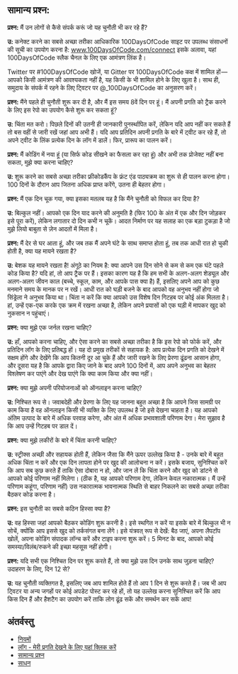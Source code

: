 ## सामान्य प्रश्न:
**प्रश्न:** मैं उन लोगों से कैसे संपर्क करूं जो यह चुनौती भी कर रहे हैं? 

**उ:** कनेक्ट करने का सबसे अच्छा तरीका आधिकारिक 100DaysOfCode साइट पर उपलब्ध संसाधनों की सूची का उपयोग करना है: www.100DaysOfCode.com/connect इसके अलावा, यहां 100DaysOfCode स्लैक चैनल के लिए एक आमंत्रण लिंक है।

Twitter पर #100DaysOfCode खोजें, या Gitter पर 100DaysOfCode कक्ष में शामिल हों — आपको किसी आमंत्रण की आवश्यकता नहीं है, यह किसी के भी शामिल होने के लिए खुला है। साथ ही, समुदाय के संपर्क में रहने के लिए ट्विटर पर @_100DaysOfCode का अनुसरण करें।

**प्रश्न:** मैंने पहले ही चुनौती शुरू कर दी है, और मैं इस समय 8वें दिन पर हूं। मैं अपनी प्रगति को ट्रैक करने के लिए इस रेपो का उपयोग कैसे शुरू कर सकता हूं? 

**उ:** चिंता मत करो। पिछले दिनों की उतनी ही जानकारी पुनर्स्थापित करें, लेकिन यदि आप नहीं कर सकते हैं तो बस वहीं से जारी रखें जहां आप अभी हैं। यदि आप प्रतिदिन अपनी प्रगति के बारे में ट्वीट कर रहे हैं, तो अपने ट्वीट के लिंक प्रत्येक दिन के लॉग में डालें। फिर, प्रारूप का पालन करें।

**प्रश्न:** मैं कोडिंग में नया हूं (या सिर्फ कोड सीखने का फैसला कर रहा हूं) और अभी तक प्रोजेक्ट नहीं बना सकता, मुझे क्या करना चाहिए? 

**उ:** शुरू करने का सबसे अच्छा तरीका फ्रीकोडकैंप के फ्रंट एंड पाठ्यक्रम का शुरू से ही पालन करना होगा। 100 दिनों के दौरान आप जितना अधिक प्राप्त करेंगे, उतना ही बेहतर होगा।

**प्रश्न:** मैं एक दिन चूक गया, क्या इसका मतलब यह है कि मैंने चुनौती को विफल कर दिया है? 

**उ:** बिल्कुल नहीं। आपको एक दिन याद करने की अनुमति है (फिर 100 के अंत में एक और दिन जोड़कर इसे पूरा करें), लेकिन लगातार दो दिन कभी न चूकें। आदत निर्माण पर यह सलाह का एक बड़ा टुकड़ा है जो मुझे लियो बाबुता से ज़ेन आदतों में मिला है।

**प्रश्न:** मैं देर से घर आता हूं, और जब तक मैं अपने घंटे के साथ समाप्त होता हूं, तब तक आधी रात हो चुकी होती है, क्या यह मायने रखता है? 

**उ:** बेशक यह मायने रखता है! अंगूठे का नियम है: क्या आपने उस दिन सोने से कम से कम एक घंटे पहले कोड किया है? यदि हां, तो आप ट्रैक पर हैं। इसका कारण यह है कि हम सभी के अलग-अलग शेड्यूल और अलग-अलग जीवन काल (बच्चे, स्कूल, काम, और आपके पास क्या है) हैं, इसलिए अपने आप को कुछ मनमाने समय के मानक पर न रखें। आधी रात को घड़ी बजने के बाद आपको वह अनुभव नहीं होगा जो सिंड्रेला ने अनुभव किया था। चिंता न करें कि क्या आपको उस विशेष दिन गिटहब पर कोई अंक मिलता है। हां, उन्हें एक-एक करके एक क्रम में रखना अच्छा है, लेकिन अपने प्रयासों को एक घड़ी में मापकर खुद को नुकसान न पहुंचाएं।

**प्रश्न:** क्या मुझे एक जर्नल रखना चाहिए? 

**उ:** हाँ, आपको करना चाहिए, और ऐसा करने का सबसे अच्छा तरीका है कि इस रेपो को फोर्क करें, और प्रतिदिन लॉग के लिए प्रतिबद्ध हों। यह दो प्रमुख तरीकों से सहायक है: आप प्रत्येक दिन प्रगति को देखने में सक्षम होंगे और देखेंगे कि आप कितनी दूर आ चुके हैं और जारी रखने के लिए प्रेरणा ढूंढना आसान होगा, और दूसरा यह है कि आपके द्वारा किए जाने के बाद अपने 100 दिनों में, आप अपने अनुभव का बेहतर विश्लेषण कर पाएंगे और देख पाएंगे कि क्या काम किया और क्या नहीं।

**प्रश्न:** क्या मुझे अपनी परियोजनाओं को ऑनलाइन करना चाहिए? 

**उ:** निश्चित रूप से। जवाबदेही और प्रेरणा के लिए यह जानना बहुत अच्छा है कि आपने जिस सामग्री पर काम किया है वह ऑनलाइन किसी भी व्यक्ति के लिए उपलब्ध है जो इसे देखना चाहता है। यह आपको अंतिम उत्पाद के बारे में अधिक परवाह करेगा, और अंत में अधिक प्रभावशाली परिणाम देगा। मेरा सुझाव है कि आप उन्हें गिटहब पर डाल दें।

**प्रश्न:** क्या मुझे लकीरों के बारे में चिंता करनी चाहिए? 

**उ:** स्ट्रीक्स अच्छी और सहायक होती हैं, लेकिन जैसा कि मैंने ऊपर उल्लेख किया है - उनके बारे में बहुत अधिक चिंता न करें और एक दिन लापता होने पर खुद की आलोचना न करें। इसके बजाय, सुनिश्चित करें कि आप सब कुछ करते हैं ताकि ऐसा दोबारा न हो, और जान लें कि चिंता करने और खुद को डांटने से आपको कोई परिणाम नहीं मिलेगा। (ठीक है, यह आपको परिणाम देगा, लेकिन केवल नकारात्मक। मैं उन्हें परिणाम कहूंगा, परिणाम नहीं) उस नकारात्मक भावनात्मक स्थिति से बाहर निकलने का सबसे अच्छा तरीका बैठकर कोड करना है।

**प्रश्न:** इस चुनौती का सबसे कठिन हिस्सा क्या है? 

**उ:** वह हिस्सा जहां आपको बैठकर कोडिंग शुरू करनी है। इसे स्थगित न करें या इसके बारे में बिल्कुल भी न सोचें, क्योंकि आप इससे खुद को तर्कसंगत बना लेंगे। इसे यंत्रवत् रूप से देखें: बैठ जाएं, अपना लैपटॉप खोलें, अपना कोडिंग संपादक लॉन्च करें और टाइप करना शुरू करें। 5 मिनट के बाद, आपको कोई समस्या/विलंब/रुकने की इच्छा महसूस नहीं होगी।

**प्रश्न:** यदि सभी एक निश्चित दिन पर शुरू करते हैं, तो क्या मुझे उस दिन उनके साथ जुड़ना चाहिए? उदाहरण के लिए, दिन 12 से? 

**उ:** यह चुनौती व्यक्तिगत है, इसलिए जब आप शामिल होते हैं तो आप 1 दिन से शुरू करते हैं। जब भी आप ट्विटर या अन्य जगहों पर कोई अपडेट पोस्ट कर रहे हों, तो यह उल्लेख करना सुनिश्चित करें कि आप किस दिन हैं और हैशटैग का उपयोग करें ताकि लोग ढूंढ सकें और समर्थन कर सकें आप!

## अंतर्वस्तु

* [नियमों](rules.md)
* [लॉग - मेरी प्रगति देखने के लिए यहां क्लिक करें](log.md)
* [सामान्य प्रश्न](FAQ.md)
* [साधन](resources.md)
